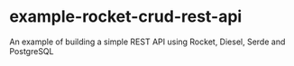 # example-rocket-crud-rest-api
An example of building a simple REST API using Rocket, Diesel, Serde and PostgreSQL

